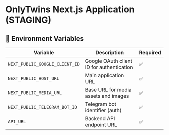 #  OnlyTwins Next.js Application (STAGING)
## 🔧 Environment Variables

| Variable | Description                               | Required |
|----------|-------------------------------------------|----------|
| `NEXT_PUBLIC_GOOGLE_CLIENT_ID` | Google OAuth client ID for authentication | ✅ |
| `NEXT_PUBLIC_HOST_URL` | Main application URL                      | ✅ |
| `NEXT_PUBLIC_MEDIA_URL` | Base URL for media assets and images      | ✅ |
| `NEXT_PUBLIC_TELEGRAM_BOT_ID` | Telegram bot identifier (auth)            | ✅ |
| `API_URL` | Backend API endpoint URL                  | ✅ |